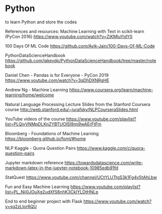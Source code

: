 # Python
to learn Python and store the codes

References and resources:
Machine Learning with Text in scikit-learn (PyCon 2016) https://www.youtube.com/watch?v=ZiKMIuYidY0

100 Days Of ML Code https://github.com/Avik-Jain/100-Days-Of-ML-Code

PythonDataScienceHandbook https://github.com/jakevdp/PythonDataScienceHandbook/tree/master/notebook

Daniel Chen - Pandas is for Everyone - PyCon 2019 https://www.youtube.com/watch?v=3qDhDXNRgHE

Andrew Ng - Machine Learning https://www.coursera.org/learn/machine-learning/home/welcome

Natural Language Processing 
Lecture Slides from the Stanford Coursera course http://web.stanford.edu/~jurafsky/NLPCourseraSlides.html

YouTube videos of the course https://www.youtube.com/playlist?list=PLQiyVNMpDLKnZYBTUOlSI9mi9wAErFtFm

Bloomberg - Foundations of Machine Learning https://bloomberg.github.io/foml/#home

NLP Kaggle - Quora Question Pairs https://www.kaggle.com/c/quora-question-pairs

Jupyter markdown reference https://towardsdatascience.com/write-markdown-latex-in-the-jupyter-notebook-10985edb91fd

StatQuest https://www.youtube.com/channel/UCtYLUTtgS3k1Fg4y5tAhLbw

Fun and Easy Machine Learning https://www.youtube.com/playlist?list=PL_Nji0JOuXg2udXfS6nhK3CkIYLDtHNLp

End to end beginner project with Flask https://www.youtube.com/watch?v=sg2zLIor6QU
